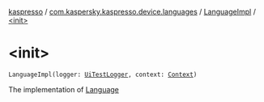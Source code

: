 [kaspresso](../../index.md) / [com.kaspersky.kaspresso.device.languages](../index.md) / [LanguageImpl](index.md) / [&lt;init&gt;](./-init-.md)

# &lt;init&gt;

`LanguageImpl(logger: `[`UiTestLogger`](../../com.kaspersky.kaspresso.logger/-ui-test-logger.md)`, context: `[`Context`](https://developer.android.com/reference/android/content/Context.html)`)`

The implementation of [Language](../-language/index.md)


